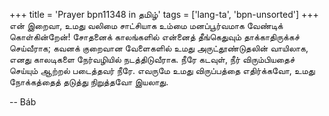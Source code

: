 +++
title = 'Prayer bpn11348 in தமிழ்'
tags = ['lang-ta', 'bpn-unsorted']
+++
என் இறைவா, உமது வலிமை சாட்சியாக உம்மை மனப்பூர்வமாக வேண்டிக் கொள்கின்றேன்! சோதனைக் காலங்களில் என்னைத் தீங்கெதுவும் தாக்காதிருக்கச் செய்வீராக; கவனக் குறைவான வேளைகளில் உமது அருட்தூண்டுதலின் வாயிலாக, எனது காலடிகளை நேர்வழியில் நடத்திடுவீராக. நீரே கடவுள், நீர் விரும்பியதைச் செய்யும் ஆற்றல் படைத்தவர் நீரே. எவருமே உமது விருப்பத்தை எதிர்க்கவோ, உமது நோக்கத்தைத் தடுத்து நிறுத்தவோ இயலாது.

-- Báb
